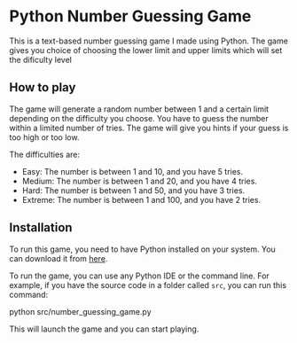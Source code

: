 # Python Number Guessing Game

This is a text-based number guessing game I made using Python. The game gives you choice of choosing the lower limit and upper limits which will set the dificulty level

## How to play

The game will generate a random number between 1 and a certain limit depending on the difficulty you choose. You have to guess the number within a limited number of tries. The game will give you hints if your guess is too high or too low.

The difficulties are:

- Easy: The number is between 1 and 10, and you have 5 tries.
- Medium: The number is between 1 and 20, and you have 4 tries.
- Hard: The number is between 1 and 50, and you have 3 tries.
- Extreme: The number is between 1 and 100, and you have 2 tries.

## Installation

To run this game, you need to have Python installed on your system. You can download it from [here](https://www.python.org/downloads/).

To run the game, you can use any Python IDE or the command line. For example, if you have the source code in a folder called `src`, you can run this command:

python src/number_guessing_game.py

This will launch the game and you can start playing.
